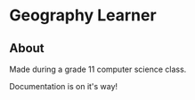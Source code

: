 # Geography Learner
## About

Made during a grade 11 computer science class.

Documentation is on it's way!
